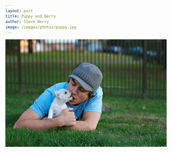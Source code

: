 ```yaml
---
layout: post
title: Puppy and Berry
author: Steve Berry
image: /images/photos/puppy.jpg
---
```


<img src="/images/photos/puppy.jpg" alt="puppy" class="scale-with-grid"/>
